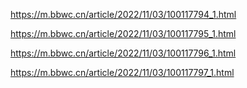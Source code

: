 
https://m.bbwc.cn/article/2022/11/03/100117794_1.html

https://m.bbwc.cn/article/2022/11/03/100117795_1.html

https://m.bbwc.cn/article/2022/11/03/100117796_1.html

https://m.bbwc.cn/article/2022/11/03/100117797_1.html
